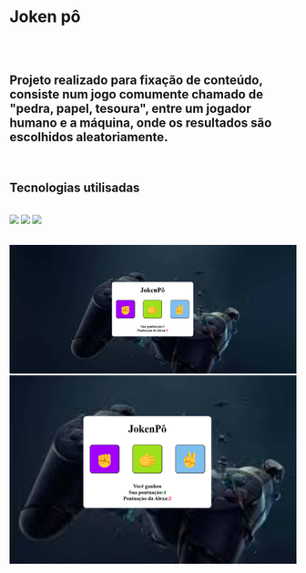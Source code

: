 <h1>Joken pô</h1>
<br>
<br>
<h2>Projeto realizado  para fixação de conteúdo, consiste num jogo comumente chamado de "pedra, papel, tesoura", entre um jogador humano e a máquina, onde os resultados são escolhidos aleatoriamente. </h2>
<br>
<h2>Tecnologias utilisadas</h2>
<br>
<img src="https://img.shields.io/badge/HTML5-E34F26?style=for-the-badge&logo=html5&logoColor=white">
<img src="https://img.shields.io/badge/CSS3-1572B6?style=for-the-badge&logo=css3&logoColor=white">
<img src="https://img.shields.io/badge/JavaScript-F7DF1E?style=for-the-badge&logo=javascript&logoColor=black">
<br>
<br>
<br>
<img src="https://github.com/Morais82/JokenP-/blob/main/assets/Captura%20de%20tela%202025-02-27%20192333.png?raw=true">
<img src="https://github.com/Morais82/JokenP-/blob/main/assets/Captura%20de%20tela%202025-02-27%20193401.png?raw=true">
